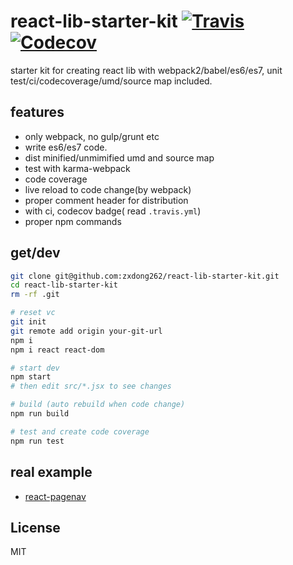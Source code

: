 # react-lib-starter-kit [![Travis][build-badge]][build] [![Codecov][codecov-badge]][codecov]
starter kit for creating react lib with webpack2/babel/es6/es7, unit test/ci/codecoverage/umd/source map included.

## features
- only webpack, no gulp/grunt etc
- write es6/es7 code.
- dist minified/unmimified umd and source map
- test with karma-webpack
- code coverage
- live reload to code change(by webpack)
- proper comment header for distribution
- with ci, codecov badge( read `.travis.yml`)
- proper npm commands

## get/dev
```bash
git clone git@github.com:zxdong262/react-lib-starter-kit.git
cd react-lib-starter-kit
rm -rf .git

# reset vc
git init
git remote add origin your-git-url
npm i
npm i react react-dom

# start dev
npm start
# then edit src/*.jsx to see changes

# build (auto rebuild when code change)
npm run build

# test and create code coverage
npm run test

```

## real example
- [react-pagenav](https://github.com/zxdong262/react-pagenav)

## License
MIT

[build-badge]: https://img.shields.io/travis/zxdong262/react-lib-starter-kit/master.svg?style=flat-square
[build]: https://travis-ci.org/zxdong262/react-lib-starter-kit
[codecov-badge]: https://img.shields.io/codecov/c/github/zxdong262/react-lib-starter-kit/master.svg?style=flat-square
[codecov]: https://codecov.io/gh/zxdong262/react-lib-starter-kit